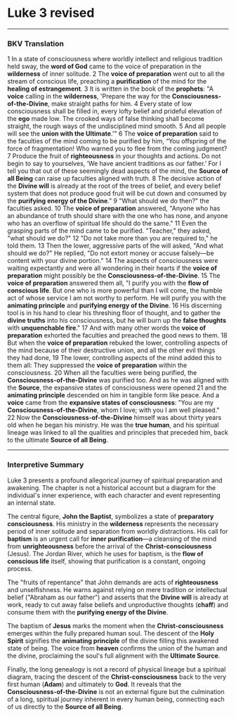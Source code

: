 # Luke 3 revised

---

### BKV Translation

1 In a state of consciousness where worldly intellect and religious tradition held sway, the **word of God** came to the voice of preparation in the **wilderness** of inner solitude.
2 The **voice of preparation** went out to all the stream of conscious life, preaching a **purification** of the mind for the **healing of estrangement**.
3 It is written in the book of the **prophets**: "A **voice** calling in the **wilderness**, 'Prepare the way for the **Consciousness-of-the-Divine**, make straight paths for him.
4 Every state of low consciousness shall be filled in, every lofty belief and prideful elevation of the **ego** made low. The crooked ways of false thinking shall become straight, the rough ways of the undisciplined mind smooth.
5 And all people will see the **union with the Ultimate**.'"
6 The **voice of preparation** said to the faculties of the mind coming to be purified by him, “You offspring of the force of fragmentation! Who warned you to flee from the coming judgment?
7 Produce the fruit of **righteousness** in your thoughts and actions. Do not begin to say to yourselves, ‘We have ancient traditions as our father.’ For I tell you that out of these seemingly dead aspects of the mind, the **Source of all Being** can raise up faculties aligned with truth.
8 The decisive action of the **Divine will** is already at the root of the trees of belief, and every belief system that does not produce good fruit will be cut down and consumed by the **purifying energy of the Divine**.”
9 "What should we do then?" the faculties asked.
10 The **voice of preparation** answered, "Anyone who has an abundance of truth should share with the one who has none, and anyone who has an overflow of spiritual life should do the same."
11 Even the grasping parts of the mind came to be purified. "Teacher," they asked, "what should we do?"
12 "Do not take more than you are required to," he told them.
13 Then the lower, aggressive parts of the will asked, "And what should we do?" He replied, "Do not extort money or accuse falsely—be content with your divine portion."
14 The aspects of consciousness were waiting expectantly and were all wondering in their hearts if the **voice of preparation** might possibly be the **Consciousness-of-the-Divine**.
15 The **voice of preparation** answered them all, "I purify you with the **flow of conscious life**. But one who is more powerful than I will come, the humble act of whose service I am not worthy to perform. He will purify you with the **animating principle** and **purifying energy of the Divine**.
16 His discerning tool is in his hand to clear his threshing floor of thought, and to gather the **divine truths** into his consciousness, but he will burn up the **false thoughts** with **unquenchable fire**."
17 And with many other words the **voice of preparation** exhorted the faculties and preached the good news to them.
18 But when the **voice of preparation** rebuked the lower, controlling aspects of the mind because of their destructive union, and all the other evil things they had done,
19 The lower, controlling aspects of the mind added this to them all: They suppressed the **voice of preparation** within the consciousness.
20 When all the faculties were being purified, the **Consciousness-of-the-Divine** was purified too. And as he was aligned with the **Source**, the expansive states of consciousness were opened 21 and the **animating principle** descended on him in tangible form like peace. And a **voice** came from the **expansive states of consciousness**: "You are my **Consciousness-of-the-Divine**, whom I love; with you I am well pleased."
22 Now the **Consciousness-of-the-Divine** himself was about thirty years old when he began his ministry. He was the **true human**, and his spiritual lineage was linked to all the qualities and principles that preceded him, back to the ultimate **Source of all Being**.

***

### Interpretive Summary

Luke 3 presents a profound allegorical journey of spiritual preparation and awakening. The chapter is not a historical account but a diagram for the individual's inner experience, with each character and event representing an internal state.

The central figure, **John the Baptist**, symbolizes a state of **preparatory consciousness**. His ministry in the **wilderness** represents the necessary period of inner solitude and separation from worldly distractions. His call for **baptism** is an urgent call for **inner purification**—a cleansing of the mind from **unrighteousness** before the arrival of the **Christ-consciousness** (Jesus). The Jordan River, which he uses for baptism, is the **flow of conscious life** itself, showing that purification is a constant, ongoing process.

The "fruits of repentance" that John demands are acts of **righteousness** and unselfishness. He warns against relying on mere tradition or intellectual belief ("Abraham as our father") and asserts that the **Divine will** is already at work, ready to cut away false beliefs and unproductive thoughts (**chaff**) and consume them with the **purifying energy of the Divine**.

The baptism of **Jesus** marks the moment when the **Christ-consciousness** emerges within the fully prepared human soul. The descent of the **Holy Spirit** signifies the **animating principle** of the divine filling this awakened state of being. The voice from **heaven** confirms the union of the human and the divine, proclaiming the soul's full alignment with the **Ultimate Source**.

Finally, the long genealogy is not a record of physical lineage but a spiritual diagram, tracing the descent of the **Christ-consciousness** back to the very first human (**Adam**) and ultimately to **God**. It reveals that the **Consciousness-of-the-Divine** is not an external figure but the culmination of a long, spiritual journey inherent in every human being, connecting each of us directly to the **Source of all Being**.

